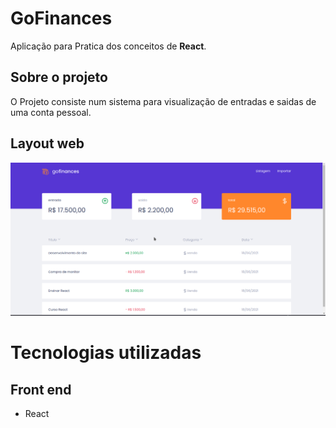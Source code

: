 # GoFinances
Aplicação para Pratica dos conceitos de **React**.

## Sobre o projeto


O Projeto consiste num sistema para visualização de entradas e saidas de uma conta pessoal.

## Layout web

![Web 1](https://github.com/acferlucas/GOFinances/blob/master/src/assets/myFinance.png)




# Tecnologias utilizadas
## Front end
- React

